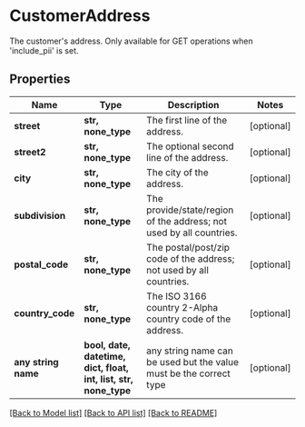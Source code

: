 # CustomerAddress

The customer's address. Only available for GET operations when 'include_pii' is set.

## Properties
Name | Type | Description | Notes
------------ | ------------- | ------------- | -------------
**street** | **str, none_type** | The first line of the address. | [optional] 
**street2** | **str, none_type** | The optional second line of the address. | [optional] 
**city** | **str, none_type** | The city of the address. | [optional] 
**subdivision** | **str, none_type** | The provide/state/region of the address; not used by all countries. | [optional] 
**postal_code** | **str, none_type** | The postal/post/zip code of the address; not used by all countries. | [optional] 
**country_code** | **str, none_type** | The ISO 3166 country 2-Alpha country code of the address. | [optional] 
**any string name** | **bool, date, datetime, dict, float, int, list, str, none_type** | any string name can be used but the value must be the correct type | [optional]

[[Back to Model list]](../README.md#documentation-for-models) [[Back to API list]](../README.md#documentation-for-api-endpoints) [[Back to README]](../README.md)


